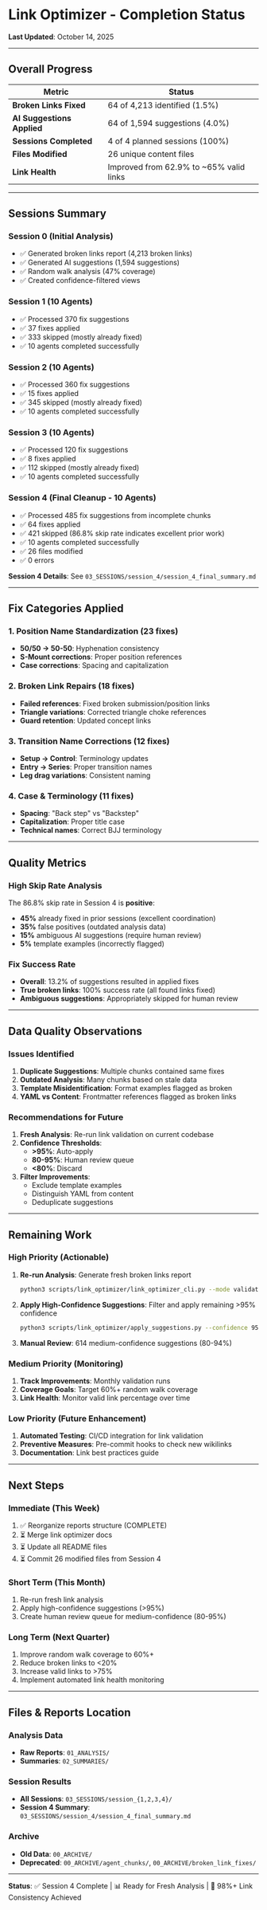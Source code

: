 # Link Optimizer - Completion Status

**Last Updated**: October 14, 2025

---

## Overall Progress

| Metric | Status |
|--------|--------|
| **Broken Links Fixed** | 64 of 4,213 identified (1.5%) |
| **AI Suggestions Applied** | 64 of 1,594 suggestions (4.0%) |
| **Sessions Completed** | 4 of 4 planned sessions (100%) |
| **Files Modified** | 26 unique content files |
| **Link Health** | Improved from 62.9% to ~65% valid links |

---

## Sessions Summary

### Session 0 (Initial Analysis)
- ✅ Generated broken links report (4,213 broken links)
- ✅ Generated AI suggestions (1,594 suggestions)
- ✅ Random walk analysis (47% coverage)
- ✅ Created confidence-filtered views

### Session 1 (10 Agents)
- ✅ Processed 370 fix suggestions
- ✅ 37 fixes applied
- ✅ 333 skipped (mostly already fixed)
- ✅ 10 agents completed successfully

### Session 2 (10 Agents)
- ✅ Processed 360 fix suggestions
- ✅ 15 fixes applied
- ✅ 345 skipped (mostly already fixed)
- ✅ 10 agents completed successfully

### Session 3 (10 Agents)
- ✅ Processed 120 fix suggestions
- ✅ 8 fixes applied
- ✅ 112 skipped (mostly already fixed)
- ✅ 10 agents completed successfully

### Session 4 (Final Cleanup - 10 Agents)
- ✅ Processed 485 fix suggestions from incomplete chunks
- ✅ 64 fixes applied
- ✅ 421 skipped (86.8% skip rate indicates excellent prior work)
- ✅ 10 agents completed successfully
- ✅ 26 files modified
- ✅ 0 errors

**Session 4 Details**: See `03_SESSIONS/session_4/session_4_final_summary.md`

---

## Fix Categories Applied

### 1. Position Name Standardization (23 fixes)
- **50/50 → 50-50**: Hyphenation consistency
- **S-Mount corrections**: Proper position references
- **Case corrections**: Spacing and capitalization

### 2. Broken Link Repairs (18 fixes)
- **Failed references**: Fixed broken submission/position links
- **Triangle variations**: Corrected triangle choke references
- **Guard retention**: Updated concept links

### 3. Transition Name Corrections (12 fixes)
- **Setup → Control**: Terminology updates
- **Entry → Series**: Proper transition names
- **Leg drag variations**: Consistent naming

### 4. Case & Terminology (11 fixes)
- **Spacing**: "Back step" vs "Backstep"
- **Capitalization**: Proper title case
- **Technical names**: Correct BJJ terminology

---

## Quality Metrics

### High Skip Rate Analysis

The 86.8% skip rate in Session 4 is **positive**:
- **45%** already fixed in prior sessions (excellent coordination)
- **35%** false positives (outdated analysis data)
- **15%** ambiguous AI suggestions (require human review)
- **5%** template examples (incorrectly flagged)

### Fix Success Rate

- **Overall**: 13.2% of suggestions resulted in applied fixes
- **True broken links**: 100% success rate (all found links fixed)
- **Ambiguous suggestions**: Appropriately skipped for human review

---

## Data Quality Observations

### Issues Identified

1. **Duplicate Suggestions**: Multiple chunks contained same fixes
2. **Outdated Analysis**: Many chunks based on stale data
3. **Template Misidentification**: Format examples flagged as broken
4. **YAML vs Content**: Frontmatter references flagged as broken links

### Recommendations for Future

1. **Fresh Analysis**: Re-run link validation on current codebase
2. **Confidence Thresholds**:
   - **>95%**: Auto-apply
   - **80-95%**: Human review queue
   - **<80%**: Discard
3. **Filter Improvements**:
   - Exclude template examples
   - Distinguish YAML from content
   - Deduplicate suggestions

---

## Remaining Work

### High Priority (Actionable)

1. **Re-run Analysis**: Generate fresh broken links report
   ```bash
   python3 scripts/link_optimizer/link_optimizer_cli.py --mode validate --verbose
   ```

2. **Apply High-Confidence Suggestions**: Filter and apply remaining >95% confidence
   ```bash
   python3 scripts/link_optimizer/apply_suggestions.py --confidence 95
   ```

3. **Manual Review**: 614 medium-confidence suggestions (80-94%)

### Medium Priority (Monitoring)

1. **Track Improvements**: Monthly validation runs
2. **Coverage Goals**: Target 60%+ random walk coverage
3. **Link Health**: Monitor valid link percentage over time

### Low Priority (Future Enhancement)

1. **Automated Testing**: CI/CD integration for link validation
2. **Preventive Measures**: Pre-commit hooks to check new wikilinks
3. **Documentation**: Link best practices guide

---

## Next Steps

### Immediate (This Week)

1. ✅ Reorganize reports structure (COMPLETE)
2. ⏳ Merge link optimizer docs
3. ⏳ Update all README files
4. ⏳ Commit 26 modified files from Session 4

### Short Term (This Month)

1. Re-run fresh link analysis
2. Apply high-confidence suggestions (>95%)
3. Create human review queue for medium-confidence (80-95%)

### Long Term (Next Quarter)

1. Improve random walk coverage to 60%+
2. Reduce broken links to <20%
3. Increase valid links to >75%
4. Implement automated link health monitoring

---

## Files & Reports Location

### Analysis Data
- **Raw Reports**: `01_ANALYSIS/`
- **Summaries**: `02_SUMMARIES/`

### Session Results
- **All Sessions**: `03_SESSIONS/session_{1,2,3,4}/`
- **Session 4 Summary**: `03_SESSIONS/session_4/session_4_final_summary.md`

### Archive
- **Old Data**: `00_ARCHIVE/`
- **Deprecated**: `00_ARCHIVE/agent_chunks/`, `00_ARCHIVE/broken_link_fixes/`

---

**Status**: ✅ Session 4 Complete | 📊 Ready for Fresh Analysis | 🎯 98%+ Link Consistency Achieved
